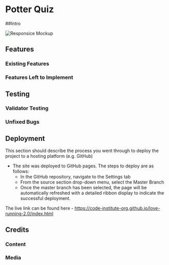 # Potter Quiz

##Intro

![Responsice Mockup](https://github.com/lucyrush/readme-template/blob/master/media/love_running_mockup.png)

## Features 


### Existing Features


### Features Left to Implement



## Testing 



### Validator Testing 


### Unfixed Bugs


## Deployment

This section should describe the process you went through to deploy the project to a hosting platform (e.g. GitHub) 

- The site was deployed to GitHub pages. The steps to deploy are as follows: 
  - In the GitHub repository, navigate to the Settings tab 
  - From the source section drop-down menu, select the Master Branch
  - Once the master branch has been selected, the page will be automatically refreshed with a detailed ribbon display to indicate the successful deployment. 

The live link can be found here - https://code-institute-org.github.io/love-running-2.0/index.html 


## Credits 


### Content 


### Media



